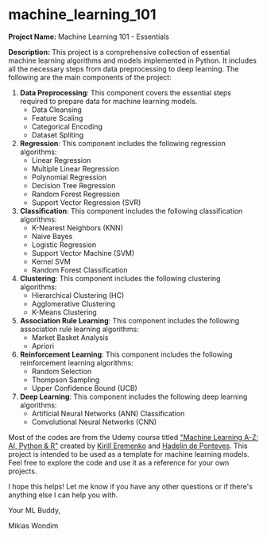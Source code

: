 # machine_learning_101
**Project Name:** Machine Learning 101 - Essentials

**Description:** This project is a comprehensive collection of essential machine learning algorithms and models implemented in Python. It includes all the necessary steps from data preprocessing to deep learning. The following are the main components of the project:

1. **Data Preprocessing**: This component covers the essential steps required to prepare data for machine learning models.
    * Data Cleansing
    * Feature Scaling
    * Categorical Encoding
    * Dataset Spliting
3. **Regression**: This component includes the following regression algorithms:
    * Linear Regression
    * Multiple Linear Regression
    * Polynomial Regression
    * Decision Tree Regression
    * Random Forest Regression
    * Support Vector Regression (SVR)
4. **Classification**: This component includes the following classification algorithms:
    * K-Nearest Neighbors (KNN)
    * Naive Bayes
    * Logistic Regression
    * Support Vector Machine (SVM)
    * Kernel SVM
    * Random Forest Classification
5. **Clustering**: This component includes the following clustering algorithms:
    * Hierarchical Clustering (HC)
    * Agglomerative Clustering
    * K-Means Clustering
6. **Association Rule Learning**: This component includes the following association rule learning algorithms:
    * Market Basket Analysis
    * Apriori
7. **Reinforcement Learning**: This component includes the following reinforcement learning algorithms:
    * Random Selection
    * Thompson Sampling
    * Upper Confidence Bound (UCB)
8. **Deep Learning**: This component includes the following deep learning algorithms:
    * Artificial Neural Networks (ANN) Classification
    * Convolutional Neural Networks (CNN)

Most of the codes are from the Udemy course titled ["Machine Learning A-Z: AI, Python & R"](https://www.udemy.com/course/machinelearning/) created by [Kirill Eremenko](https://github.com/kirilleremenko) and [Hadelin de Ponteves](https://github.com/hadelin2p). This project is intended to be used as a template for machine learning models. Feel free to explore the code and use it as a reference for your own projects.

I hope this helps! Let me know if you have any other questions or if there's anything else I can help you with.

Your ML Buddy,

Mikias Wondim
